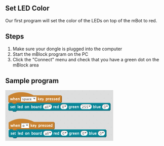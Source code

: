 ## Set LED Color

Our first program will set the color of the LEDs on top of the mBot to red.

## Steps
1. Make sure your dongle is plugged into the computer
2. Start the mBlock program on the PC
3. Click the "Connect" menu and check that you have a green dot on the mBlock area

## Sample program
![Set LED Color](../img/set-led-color.png)


